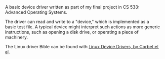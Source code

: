 A basic device driver written as part of my final project in CS 533: Advanced Operating Systems. 

The driver can read and write to a "device," which is implemented as a basic test file. A typical device might interpret such actions as more generic instructions, such as opening a disk drive, or operating a piece of machinery. 

The Linux driver Bible can be found with <a href="https://www.amazon.com/Linux-Device-Drivers-Jonathan-Corbet/dp/0596005903/">Linux Device Drivers, by Corbet et al</a>.
